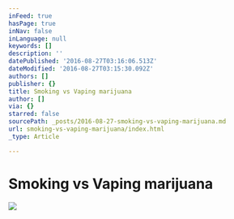 ```yaml
---
inFeed: true
hasPage: true
inNav: false
inLanguage: null
keywords: []
description: ''
datePublished: '2016-08-27T03:16:06.513Z'
dateModified: '2016-08-27T03:15:30.092Z'
authors: []
publisher: {}
title: Smoking vs Vaping marijuana
author: []
via: {}
starred: false
sourcePath: _posts/2016-08-27-smoking-vs-vaping-marijuana.md
url: smoking-vs-vaping-marijuana/index.html
_type: Article

---
```

# Smoking vs Vaping marijuana
![](https://the-grid-user-content.s3-us-west-2.amazonaws.com/e47b91bc-3263-4bdc-8ac6-689393ff835e.png)